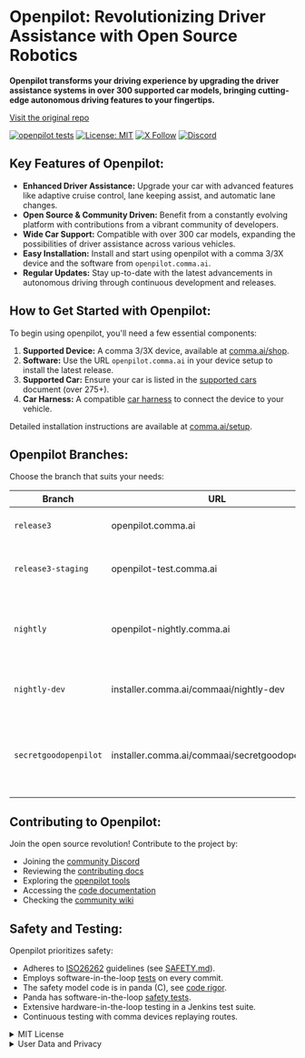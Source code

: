 # Openpilot: Revolutionizing Driver Assistance with Open Source Robotics

**Openpilot transforms your driving experience by upgrading the driver assistance systems in over 300 supported car models, bringing cutting-edge autonomous driving features to your fingertips.**

[Visit the original repo](https://github.com/commaai/openpilot)

[![openpilot tests](https://github.com/commaai/openpilot/actions/workflows/selfdrive_tests.yaml/badge.svg)](https://github.com/commaai/openpilot/actions/workflows/selfdrive_tests.yaml)
[![License: MIT](https://img.shields.io/badge/License-MIT-yellow.svg)](LICENSE)
[![X Follow](https://img.shields.io/twitter/follow/comma_ai)](https://x.com/comma_ai)
[![Discord](https://img.shields.io/discord/469524606043160576)](https://discord.comma.ai)

## Key Features of Openpilot:

*   **Enhanced Driver Assistance:** Upgrade your car with advanced features like adaptive cruise control, lane keeping assist, and automatic lane changes.
*   **Open Source & Community Driven:** Benefit from a constantly evolving platform with contributions from a vibrant community of developers.
*   **Wide Car Support:** Compatible with over 300 car models, expanding the possibilities of driver assistance across various vehicles.
*   **Easy Installation:** Install and start using openpilot with a comma 3/3X device and the software from `openpilot.comma.ai`.
*   **Regular Updates:** Stay up-to-date with the latest advancements in autonomous driving through continuous development and releases.

## How to Get Started with Openpilot:

To begin using openpilot, you'll need a few essential components:

1.  **Supported Device:** A comma 3/3X device, available at [comma.ai/shop](https://comma.ai/shop/comma-3x).
2.  **Software:** Use the URL `openpilot.comma.ai` in your device setup to install the latest release.
3.  **Supported Car:** Ensure your car is listed in the [supported cars](docs/CARS.md) document (over 275+).
4.  **Car Harness:** A compatible [car harness](https://comma.ai/shop/car-harness) to connect the device to your vehicle.

Detailed installation instructions are available at [comma.ai/setup](https://comma.ai/setup).

## Openpilot Branches:

Choose the branch that suits your needs:

| Branch             | URL                           | Description                                                                         |
|--------------------|-------------------------------|-------------------------------------------------------------------------------------|
| `release3`           | openpilot.comma.ai            | The stable release branch.                                                 |
| `release3-staging`   | openpilot-test.comma.ai       | Get early access to upcoming releases.                                          |
| `nightly`            | openpilot-nightly.comma.ai    | The cutting-edge development branch; expect instability.                         |
| `nightly-dev`        | installer.comma.ai/commaai/nightly-dev | Contains experimental development features.                                     |
| `secretgoodopenpilot` | installer.comma.ai/commaai/secretgoodopenpilot | Preview branch with new driving models, merged earlier than master. |

## Contributing to Openpilot:

Join the open source revolution!  Contribute to the project by:

*   Joining the [community Discord](https://discord.comma.ai)
*   Reviewing the [contributing docs](docs/CONTRIBUTING.md)
*   Exploring the [openpilot tools](tools/)
*   Accessing the [code documentation](https://docs.comma.ai)
*   Checking the [community wiki](https://github.com/commaai/openpilot/wiki)

## Safety and Testing:

Openpilot prioritizes safety:

*   Adheres to [ISO26262](https://en.wikipedia.org/wiki/ISO_26262) guidelines (see [SAFETY.md](docs/SAFETY.md)).
*   Employs software-in-the-loop [tests](.github/workflows/selfdrive_tests.yaml) on every commit.
*   The safety model code is in panda (C), see [code rigor](https://github.com/commaai/panda#code-rigor).
*   Panda has software-in-the-loop [safety tests](https://github.com/commaai/panda/tree/master/tests/safety).
*   Extensive hardware-in-the-loop testing in a Jenkins test suite.
*   Continuous testing with comma devices replaying routes.

<details>
<summary>MIT License</summary>

Openpilot is licensed under the MIT license. Please review the license terms and conditions, including disclaimers and limitations of liability.

**THIS IS ALPHA QUALITY SOFTWARE FOR RESEARCH PURPOSES ONLY. THIS IS NOT A PRODUCT.
YOU ARE RESPONSIBLE FOR COMPLYING WITH LOCAL LAWS AND REGULATIONS.
NO WARRANTY EXPRESSED OR IMPLIED.**
</details>

<details>
<summary>User Data and Privacy</summary>

Openpilot uploads driving data to comma's servers for model training and improvement. You can access your data via [comma connect](https://connect.comma.ai/). Data collection can be disabled.

Logged data includes road-facing cameras, CAN, GPS, IMU, magnetometer, and operating system logs. Driver-facing camera and microphone data are only logged with user consent.

By using Openpilot, you agree to the [Privacy Policy](https://comma.ai/privacy), granting comma the right to use your data.
</details>
